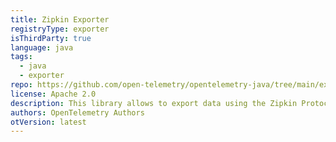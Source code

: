```yaml
---
title: Zipkin Exporter
registryType: exporter
isThirdParty: true
language: java
tags:
  - java
  - exporter
repo: https://github.com/open-telemetry/opentelemetry-java/tree/main/exporters/zipkin
license: Apache 2.0
description: This library allows to export data using the Zipkin Protocol.
authors: OpenTelemetry Authors
otVersion: latest
---
```

